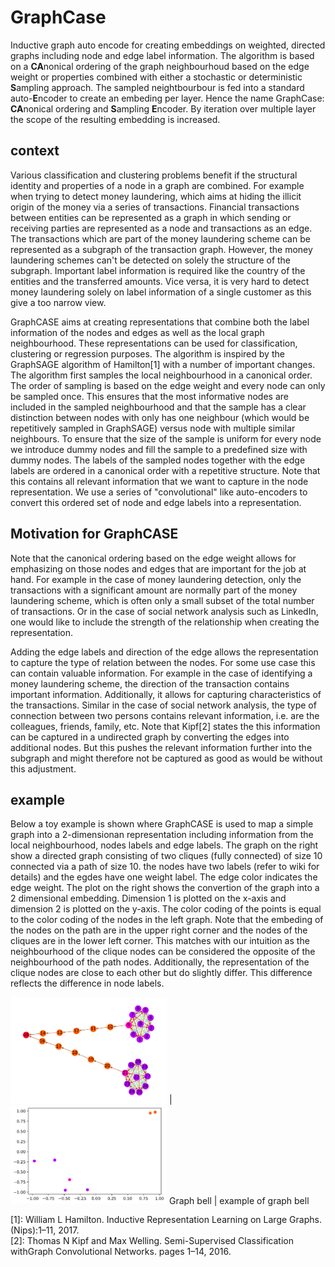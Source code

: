 # GraphCase
Inductive graph auto encode for creating embeddings on weighted, directed graphs including node and edge label information. The algorithm is based on a **CA**nonical ordering of the graph neighbourhoud based on the edge weight or properties combined with either a stochastic or deterministic **S**ampling approach. The sampled neightbourbour is fed into a standard auto-**E**ncoder to create an embeding per layer. Hence the name GraphCase: **CA**nonical ordering and **S**ampling **E**ncoder.  By iteration over multiple layer the scope of the resulting embedding is increased. 

## context
Various classification and clustering problems benefit if the structural identity and properties of a node in a graph are combined. For example when trying to detect money laundering, which aims at hiding the illicit origin of the money via a series of transactions. Financial transactions between entities can be represented as a graph in which sending or receiving parties are represented as a node and transactions as an edge. The transactions which are part of the money laundering scheme can be represented as a subgraph of the transaction graph. However, the money laundering schemes can't be detected on solely the structure of the subgraph. Important label information is required like the country of the entities and the transferred amounts. Vice versa, it is very hard to detect money laundering solely on label information of a single customer as this give a too narrow view.

GraphCASE aims at creating representations that combine both the label information of the nodes and edges as well as the local graph neighbourhood. These representations can be used for classification, clustering or regression purposes. The algorithm is inspired by the GraphSAGE algorithm of Hamilton[1] with a number of important changes. The algorithm first samples the local neighbourhood in a canonical order. The order of sampling is based on the edge weight and every node can only be sampled once. This ensures that the most informative nodes are included in the sampled neighbourhood and that the sample has a clear distinction between nodes with only has one neighbour (which would be repetitively sampled in GraphSAGE) versus node with multiple similar neighbours. To ensure that the size of the sample is uniform for every node we introduce dummy nodes and fill the sample to a predefined size with dummy nodes. The labels of the sampled nodes together with the edge labels are ordered in a canonical order with a repetitive structure. Note that this contains all relevant information that we want to capture in the node representation. We use a series of "convolutional" like auto-encoders to convert this ordered set of node and edge labels into a representation.

## Motivation for GraphCASE
Note that the canonical ordering based on the edge weight allows for emphasizing on those nodes and edges that are important for the job at hand. For example in the case of money laundering detection, only the transactions with a significant amount are normally part of the money laundering scheme, which is often only a small subset of the total number of transactions. Or in the case of social network analysis such as LinkedIn, one would like to include the strength of the relationship when creating the representation.

Adding the edge labels and direction of the edge allows the representation to capture the type of relation between the nodes. For some use case this can contain valuable information. For example in the case of identifying a money laundering scheme, the direction of the transaction contains important information. Additionally, it allows for capturing characteristics of the transactions. Similar in the case of social network analysis, the type of connection between two persons contains relevant information, i.e. are the colleagues, friends, family, etc. Note that Kipf[2] states the this information can be captured in a undirected graph by converting the edges into additional nodes. But this pushes the relevant information further into the subgraph and might therefore not be captured as good as would be without this adjustment.

## example
Below a toy example is shown where GraphCASE is used to map a simple graph into a 2-dimensionan representation including information from the local neighbourhood, nodes labels and edge labels. The graph on the right show a directed graph consisting of two cliques (fully connected) of size 10 connected via a path of size 10. the nodes have two labels (refer to wiki for details) and the egdes have one weight label. The edge color indicates the edge weight. The plot on the right shows the convertion of the graph into a 2 dimensional embedding. Dimension 1 is plotted on the x-axis and dimension 2 is plotted on the y-axis. The color coding of the points is equal to the color coding of the nodes in the left graph. Note that the embeding of the nodes on the path are in the upper right corner and the nodes of the cliques are in the lower left corner. This matches with our intuition as the neighbourhood of the clique nodes can be considered the opposite of the neighbourhood of the path nodes. Additionally, the representation of the clique nodes are close to each other but do slightly differ. This difference reflects the difference in node labels. 

<img src="https://github.com/tonyPo/GraphCase/blob/feature/experiments/graphbell.png?raw=true" alt="Graph bell" width="250"/> | <img src="https://github.com/tonyPo/GraphCase/blob/feature/experiments/embed_graphbell.png?raw=true" alt="Graph bell embedding" width="250"/>
Graph bell | example of graph bell


[1]:  William L Hamilton.  Inductive Representation Learning on Large Graphs.(Nips):1–11, 2017.  
[2]:  Thomas  N  Kipf  and  Max  Welling.    Semi-Supervised  Classification  withGraph Convolutional Networks.  pages 1–14, 2016.
